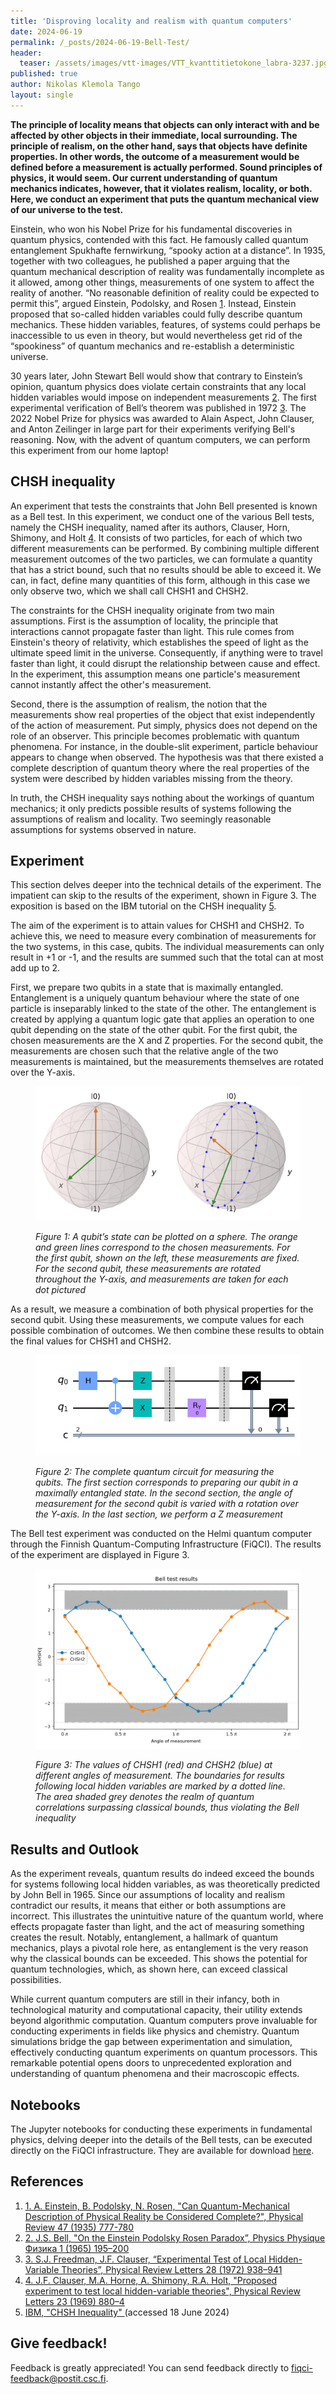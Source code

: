 ```yaml
---
title: 'Disproving locality and realism with quantum computers'
date: 2024-06-19
permalink: /_posts/2024-06-19-Bell-Test/
header:
  teaser: /assets/images/vtt-images/VTT_kvanttitietokone_labra-3237.jpg
published: true
author: Nikolas Klemola Tango
layout: single
---
```


**The principle of locality means that objects can only interact with and be affected by other objects in their immediate, local surrounding. The principle of realism, on the other hand, says that objects have definite properties. In other words, the outcome of a measurement would be defined before a measurement is actually performed. Sound principles of physics, it would seem. Our current understanding of quantum mechanics indicates, however, that it violates realism, locality, or both. Here, we conduct an experiment that puts the quantum mechanical view of our universe to the test.**

Einstein, who won his Nobel Prize for his fundamental discoveries in quantum physics, contended with this fact. He famously called quantum entanglement Spukhafte fernwirkung, “spooky action at a distance”. In 1935, together with two colleagues, he published a paper arguing that the quantum mechanical description of reality was fundamentally incomplete as it allowed, among other things, measurements of one system to affect the reality of another. “No reasonable definition of reality could be expected to permit this”, argued Einstein, Podolsky, and Rosen [1](#references). Instead, Einstein proposed that so-called hidden variables could fully describe quantum mechanics. These hidden variables, features, of systems could perhaps be inaccessible to us even in theory, but would nevertheless get rid of the “spookiness” of quantum mechanics and re-establish a deterministic universe.

30 years later, John Stewart Bell would show that contrary to Einstein’s opinion, quantum physics does violate certain constraints that any local hidden variables would impose on independent measurements [2](#references). The first experimental verification of Bell’s theorem was published in 1972 [3](#references). The 2022 Nobel Prize for physics was awarded to Alain Aspect, John Clauser, and Anton Zeilinger in large part for their experiments verifying Bell's reasoning. Now, with the advent of quantum computers, we can perform this experiment from our home laptop!

## CHSH inequality
An experiment that tests the constraints that John Bell presented is known as a Bell test. In this experiment, we conduct one of the various Bell tests, namely the CHSH inequality, named after its authors, Clauser, Horn, Shimony, and Holt [4](#references). It consists of two particles, for each of which two different measurements can be performed. By combining multiple different measurement outcomes of the two particles, we can formulate a quantity that has a strict bound, such that no results should be able to exceed it. We can, in fact, define many quantities of this form, although in this case we only observe two, which we shall call CHSH1 and CHSH2.

The constraints for the CHSH inequality originate from two main assumptions. First is the assumption of locality, the principle that interactions cannot propagate faster than light. This rule comes from Einstein's theory of relativity, which establishes the speed of light as the ultimate speed limit in the universe. Consequently, if anything were to travel faster than light, it could disrupt the relationship between cause and effect. In the experiment, this assumption means one particle's measurement cannot instantly affect the other's measurement.

Second, there is the assumption of realism, the notion that the measurements show real properties of the object that exist independently of the action of measurement. Put simply, physics does not depend on the role of an observer. This principle becomes problematic with quantum phenomena. For instance, in the double-slit experiment, particle behaviour appears to change when observed. The hypothesis was that there existed a complete description of quantum theory where the real properties of the system were described by hidden variables missing from the theory.

In truth, the CHSH inequality says nothing about the workings of quantum mechanics; it only predicts possible results of systems following the assumptions of realism and locality. Two seemingly reasonable assumptions for systems observed in nature.

## Experiment
This section delves deeper into the technical details of the experiment. The impatient can skip to the results of the experiment, shown in Figure 3. The exposition is based on the IBM tutorial on the CHSH inequality [5](#references).

The aim of the experiment is to attain values for CHSH1 and CHSH2. To achieve this, we need to measure every combination of measurements for the two systems, in this case, qubits. The individual measurements can only result in +1 or -1, and the results are summed such that the total can at most add up to 2. 

First, we prepare two qubits in a state that is maximally entangled. Entanglement is a uniquely quantum behaviour where the state of one particle is inseparably linked to the state of the other. The entanglement is created by applying a quantum logic gate that applies an operation to one qubit depending on the state of the other qubit. For the first qubit, the chosen measurements are the X and Z properties. For the second qubit, the measurements are chosen such that the relative angle of the two measurements is maintained, but the measurements themselves are rotated over the Y-axis.

<figure>
    <img src="/assets/images/Bell-Test-Blog/Figure1-Bloch-Sphere.png" alt="Figure 1: Bloch-Sphere">
    <figcaption>
    <p>
    <em>Figure 1: A qubit’s state can be plotted on a sphere. The orange and green lines correspond to the chosen measurements. For the first qubit, shown on the left, these measurements are fixed. For the second qubit, these measurements are rotated throughout the Y-axis, and measurements are taken for each dot pictured</em>
    </p>
    </figcaption>
</figure>

As a result, we measure a combination of both physical properties for the second qubit. Using these measurements, we compute values for each possible combination of outcomes. We then combine these results to obtain the final values for CHSH1 and CHSH2.

<figure>
    <img src="/assets/images/Bell-Test-Blog/Figure2-bell-circ.png" alt="Figure 2: Bell-circuit">
    <figcaption>
    <p>
    <em>Figure 2: The complete quantum circuit for measuring the qubits. The first section corresponds to preparing our qubit in a maximally entangled state. In the second section, the angle of measurement for the second qubit is varied with a rotation over the Y-axis. In the last section, we perform a Z measurement</em>
    </p>
    </figcaption>
</figure>

The Bell test experiment was conducted on the Helmi quantum computer through the Finnish Quantum-Computing Infrastructure (FiQCI). The results of the experiment are displayed in Figure 3.

<figure>
    <img src="/assets/images/Bell-Test-Blog/Figure3-Helmi-bell-results.png" alt="Figure 3: Helmi-Bell-Test-results">
    <figcaption>
    <p>
    <em>Figure 3: The values of CHSH1 (red) and CHSH2 (blue) at different angles of measurement. The boundaries for results following local hidden variables are marked by a dotted line. The area shaded grey denotes the realm of quantum correlations surpassing classical bounds, thus violating the Bell inequality</em>
    </p>
    </figcaption>
</figure>

## Results and Outlook
As the experiment reveals, quantum results do indeed exceed the bounds for systems following local hidden variables, as was theoretically predicted by John Bell in 1965. Since our assumptions of locality and realism contradict our results, it means that either or both assumptions are incorrect. This illustrates the unintuitive nature of the quantum world, where effects propagate faster than light, and the act of measuring something creates the result. Notably, entanglement, a hallmark of quantum mechanics, plays a pivotal role here, as entanglement is the very reason why the classical bounds can be exceeded. This shows the potential for quantum technologies, which, as shown here, can exceed classical possibilities.

While current quantum computers are still in their infancy, both in technological maturity and computational capacity, their utility extends beyond algorithmic computation. Quantum computers prove invaluable for conducting experiments in fields like physics and chemistry. Quantum simulations bridge the gap between experimentation and simulation, effectively conducting quantum experiments on quantum processors. This remarkable potential opens doors to unprecedented exploration and understanding of quantum phenomena and their macroscopic effects.

## Notebooks
The Jupyter notebooks for conducting these experiments in fundamental physics, delving deeper into the details of the Bell tests, can be executed directly on the FiQCI infrastructure. They are available for download [here](https://github.com/CSCfi/Quantum/tree/main/Bell-tests).

## References

1. [1.	A. Einstein, B. Podolsky, N. Rosen, "Can Quantum-Mechanical Description of Physical Reality be Considered Complete?", Physical Review 47 (1935) 777-780](https://doi.org/10.1103/PhysRev.47.777)
2. [2.	J.S. Bell, "On the Einstein Podolsky Rosen Paradox”, Physics Physique Физика 1 (1965) 195–200](https://doi.org/10.1103/PhysicsPhysiqueFizika.1.195)
3. [3.	S.J. Freedman, J.F. Clauser, “Experimental Test of Local Hidden-Variable Theories”, Physical Review Letters 28 (1972) 938–941](https://doi.org/10.1103/PhysRevLett.28.938)
4. [4.	J.F. Clauser, M.A. Horne, A. Shimony, R.A. Holt, "Proposed experiment to test local hidden-variable theories", Physical Review Letters 23 (1969) 880–4](https://doi.org/10.1103/PhysRevLett.23.880)
5. [IBM, "CHSH Inequality" ](https://learning.quantum.ibm.com/tutorial/chsh-inequality) (accessed 18 June 2024)

## Give feedback!

Feedback is greatly appreciated! You can send feedback directly to [fiqci-feedback@postit.csc.fi](mailto:fiqci-feedback@postit.csc.fi).
